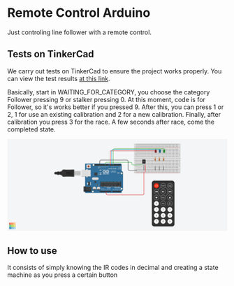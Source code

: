 # Remote Control Arduino

Just controling line follower with a remote control.

## Tests on TinkerCad

We carry out tests on TinkerCad to ensure the project works properly. You can view the test results [at this link](https://www.tinkercad.com/things/3ka2T3npHoD-copy-of-remote-control-arduino).

Basically, start in WAITING_FOR_CATEGORY, you choose the category Follower pressing 9 or stalker pressing 0. At this moment, code is for Follower, so it's works better if you pressed 9. After this, you can press 1 or 2, 1 for use an existing calibration and 2 for a new calibration. Finally, after calibration you press 3 for the race. A few seconds after race, come the completed state.

![Projeto no TinkerCad](https://github.com/Gabri-el-Batata/RemoteControlArduino/blob/main/RemoteControlArduino.png)

## How to use

It consists of simply knowing the IR codes in decimal and creating a state machine as you press a certain button
